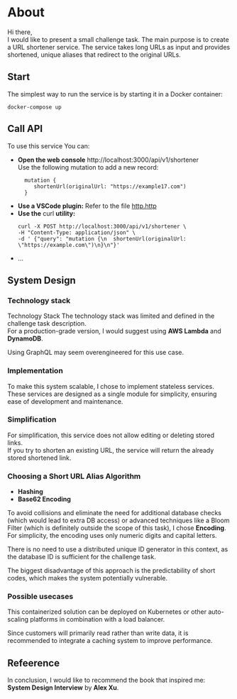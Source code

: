 # About

Hi there,<br>
I would like to present a small challenge task.
The main purpose is to create a URL shortener service.
The service takes long URLs as input and provides shortened, unique aliases that redirect to the original URLs.

## Start

The simplest way to run the service is by starting it in a Docker container:<br>

```
docker-compose up
```

## Call API

To use this service You can:

- **Open the web console** http://localhost:3000/api/v1/shortener<br>
  Use the following mutation to add a new record:
  ```
    mutation {
       shortenUrl(originalUrl: "https://example17.com")
    }
  ```
- **Use a VSCode plugin:** Refer to the file [http.http](./http.http)
- **Use the** curl **utility:**
  ```
  curl -X POST http://localhost:3000/api/v1/shortener \
  -H "Content-Type: application/json" \
  -d ' {"query": "mutation {\n  shortenUrl(originalUrl: \"https://example.com\")\n}\n"}'
  ```
- ...

## System Design

### Technology stack

Technology Stack
The technology stack was limited and defined in the challenge task description.<br>
For a production-grade version, I would suggest using **AWS Lambda** and **DynamoDB**.

Using GraphQL may seem overengineered for this use case.

### Implementation

To make this system scalable, I chose to implement stateless services.<br>
These services are designed as a single module for simplicity, ensuring ease of development and maintenance.

### Simplification

For simplification, this service does not allow editing or deleting stored links.<br>
If you try to shorten an existing URL, the service will return the already stored shortened link.

### Choosing a Short URL Alias Algorithm

- **Hashing**
- **Base62 Encoding**

To avoid collisions and eliminate the need for additional database checks (which would lead to extra DB access) or advanced techniques like a Bloom Filter (which is definitely outside the scope of this task),
I chose **Encoding**. For simplicity, the encoding uses only numeric digits and capital letters.

There is no need to use a distributed unique ID generator in this context, as the database ID is sufficient for the challenge task.

The biggest disadvantage of this approach is the predictability of short codes, which makes the system potentially vulnerable.

### Possible usecases

This containerized solution can be deployed on Kubernetes or other auto-scaling platforms in combination with a load balancer.

Since customers will primarily read rather than write data, it is recommended to integrate a caching system to improve performance.

## Refeerence

In conclusion, I would like to recommend the book that inspired me:<br>
**System Design Interview** by **Alex Xu**.

